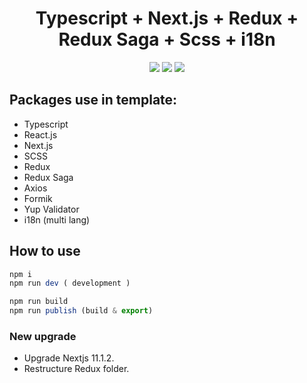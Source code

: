 <h1 align="center">Typescript + Next.js + Redux + Redux Saga + Scss + i18n</h1>

<p align="center">
  <a href="https://nextjs.org/" target="_blank"><img src="https://img.shields.io/badge/Next.js-v9.3.5-blueviolet.svg"></a>
  <a href="https://reactjs.org/" target="_blank"><img src="https://img.shields.io/badge/React-v16.13.1-%238DD6F9.svg?logo=React"></a>
  <a href="https://github.com/codica2" target="_blank"><img src="https://img.shields.io/badge/licence-MIT-green.svg" /></a>
</p>

## Packages use in template:

- Typescript
- React.js
- Next.js
- SCSS
- Redux
- Redux Saga
- Axios
- Formik
- Yup Validator
- i18n (multi lang)

## How to use

```javascript
npm i
npm run dev ( development )

npm run build
npm run publish (build & export)
```

### New upgrade

- Upgrade Nextjs 11.1.2.
- Restructure Redux folder.
